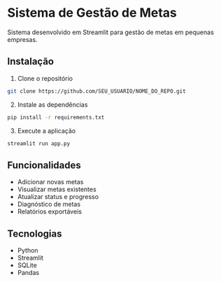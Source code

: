 # Sistema de Gestão de Metas

Sistema desenvolvido em Streamlit para gestão de metas em pequenas empresas.

## Instalação

1. Clone o repositório
```bash
git clone https://github.com/SEU_USUARIO/NOME_DO_REPO.git
```

2. Instale as dependências
```bash
pip install -r requirements.txt
```

3. Execute a aplicação
```bash
streamlit run app.py
```

## Funcionalidades

- Adicionar novas metas
- Visualizar metas existentes
- Atualizar status e progresso
- Diagnóstico de metas
- Relatórios exportáveis

## Tecnologias

- Python
- Streamlit
- SQLite
- Pandas
